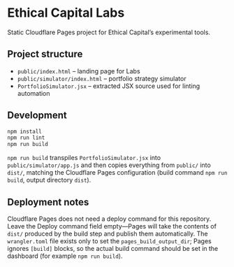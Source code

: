 # Ethical Capital Labs

Static Cloudflare Pages project for Ethical Capital’s experimental tools.

## Project structure

- `public/index.html` – landing page for Labs
- `public/simulator/index.html` – portfolio strategy simulator
- `PortfolioSimulator.jsx` – extracted JSX source used for linting
  automation

## Development

```bash
npm install
npm run lint
npm run build
```

`npm run build` transpiles `PortfolioSimulator.jsx` into `public/simulator/app.js`
and then copies everything from `public/` into `dist/`, matching the Cloudflare
Pages configuration (build command `npm run build`, output directory `dist`).

## Deployment notes

Cloudflare Pages does not need a deploy command for this repository. Leave the
Deploy command field empty—Pages will take the contents of `dist/` produced by
the build step and publish them automatically. The `wrangler.toml` file exists
only to set the `pages_build_output_dir`; Pages ignores `[build]` blocks, so the
actual build command should be set in the dashboard (for example `npm run
build`).
